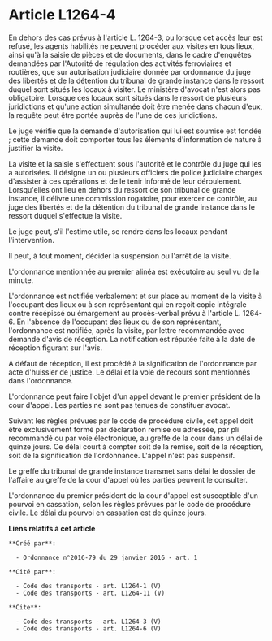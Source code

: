 # Article L1264-4

En dehors des cas prévus à l'article L. 1264-3, ou lorsque cet accès leur est refusé, les agents habilités ne peuvent
procéder aux visites en tous lieux, ainsi qu'à la saisie de pièces et de documents, dans le cadre d'enquêtes demandées par
l'Autorité de régulation des activités ferroviaires et routières, que sur autorisation judiciaire donnée par ordonnance du
juge des libertés et de la détention du tribunal de grande instance dans le ressort duquel sont situés les locaux à visiter.
Le ministère d'avocat n'est alors pas obligatoire. Lorsque ces locaux sont situés dans le ressort de plusieurs juridictions
et qu'une action simultanée doit être menée dans chacun d'eux, la requête peut être portée auprès de l'une de ces
juridictions. 

Le juge vérifie que la demande d'autorisation qui lui est soumise est fondée ; cette demande doit comporter tous les éléments
d'information de nature à justifier la visite. 

La visite et la saisie s'effectuent sous l'autorité et le contrôle du juge qui les a autorisées. Il désigne un ou plusieurs
officiers de police judiciaire chargés d'assister à ces opérations et de le tenir informé de leur déroulement. Lorsqu'elles
ont lieu en dehors du ressort de son tribunal de grande instance, il délivre une commission rogatoire, pour exercer ce
contrôle, au juge des libertés et de la détention du tribunal de grande instance dans le ressort duquel s'effectue la
visite. 

Le juge peut, s'il l'estime utile, se rendre dans les locaux pendant l'intervention. 

Il peut, à tout moment, décider la suspension ou l'arrêt de la visite. 

L'ordonnance mentionnée au premier alinéa est exécutoire au seul vu de la minute. 

L'ordonnance est notifiée verbalement et sur place au moment de la visite à l'occupant des lieux ou à son représentant qui en
reçoit copie intégrale contre récépissé ou émargement au procès-verbal prévu à l'article L. 1264-6. En l'absence de
l'occupant des lieux ou de son représentant, l'ordonnance est notifiée, après la visite, par lettre recommandée avec demande
d'avis de réception. La notification est réputée faite à la date de réception figurant sur l'avis. 

A défaut de réception, il est procédé à la signification de l'ordonnance par acte d'huissier de justice. Le délai et la voie
de recours sont mentionnés dans l'ordonnance. 

L'ordonnance peut faire l'objet d'un appel devant le premier président de la cour d'appel. Les parties ne sont pas tenues de
constituer avocat. 

Suivant les règles prévues par le code de procédure civile, cet appel doit être exclusivement formé par déclaration remise ou
adressée, par pli recommandé ou par voie électronique, au greffe de la cour dans un délai de quinze jours. Ce délai court à
compter soit de la remise, soit de la réception, soit de la signification de l'ordonnance. L'appel n'est pas suspensif. 

Le greffe du tribunal de grande instance transmet sans délai le dossier de l'affaire au greffe de la cour d'appel où les
parties peuvent le consulter. 

L'ordonnance du premier président de la cour d'appel est susceptible d'un pourvoi en cassation, selon les règles prévues par
le code de procédure civile. Le délai du pourvoi en cassation est de quinze jours.

**Liens relatifs à cet article**

	**Créé par**:

	  - Ordonnance n°2016-79 du 29 janvier 2016 - art. 1

	**Cité par**:

	  - Code des transports - art. L1264-1 (V)
	  - Code des transports - art. L1264-11 (V)

	**Cite**:

	  - Code des transports - art. L1264-3 (V)
	  - Code des transports - art. L1264-6 (V)
